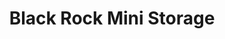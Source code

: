 ---
title: "Black Rock Mini Storage"
url: /gerlach/black-rock-mini-storage/
shop: storage rental
---